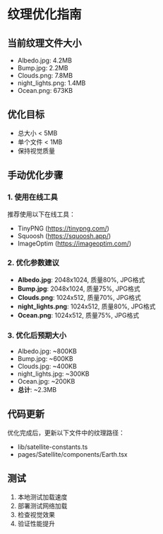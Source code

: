 # 纹理优化指南

## 当前纹理文件大小
- Albedo.jpg: 4.2MB
- Bump.jpg: 2.2MB  
- Clouds.png: 7.8MB
- night_lights.png: 1.4MB
- Ocean.png: 673KB

## 优化目标
- 总大小 < 5MB
- 单个文件 < 1MB
- 保持视觉质量

## 手动优化步骤

### 1. 使用在线工具
推荐使用以下在线工具：
- TinyPNG (https://tinypng.com/)
- Squoosh (https://squoosh.app/)
- ImageOptim (https://imageoptim.com/)

### 2. 优化参数建议
- **Albedo.jpg**: 2048x1024, 质量80%, JPG格式
- **Bump.jpg**: 2048x1024, 质量75%, JPG格式  
- **Clouds.png**: 1024x512, 质量70%, JPG格式
- **night_lights.png**: 1024x512, 质量80%, JPG格式
- **Ocean.png**: 1024x512, 质量75%, JPG格式

### 3. 优化后预期大小
- Albedo.jpg: ~800KB
- Bump.jpg: ~600KB
- Clouds.jpg: ~400KB
- night_lights.jpg: ~300KB
- Ocean.jpg: ~200KB
- **总计**: ~2.3MB

## 代码更新
优化完成后，更新以下文件中的纹理路径：
- lib/satellite-constants.ts
- pages/Satellite/components/Earth.tsx

## 测试
1. 本地测试加载速度
2. 部署测试网络加载
3. 检查视觉效果
4. 验证性能提升
